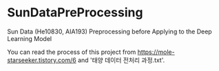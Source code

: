 # SunDataPreProcessing
Sun Data (He10830, AIA193) Preprocessing before Applying to the Deep Learning Model

You can read the process of this project from https://mole-starseeker.tistory.com/6 and '태양 데이터 전처리 과정.txt'.
